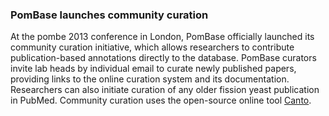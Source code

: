### PomBase launches community curation

At the pombe 2013 conference in London, PomBase officially launched its
community curation initiative, which allows researchers to contribute
publication-based annotations directly to the database. PomBase curators
invite lab heads by individual email to curate newly published papers,
providing links to the online curation system and its documentation.
Researchers can also initiate curation of any older fission yeast
publication in PubMed. Community curation uses the open-source online
tool [Canto](http://curation.pombase.org/pombe/).
